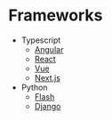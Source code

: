 # Frameworks

- Typescript
  - [Angular](./angular.md)
  - [React](./react/react.md)
  - [Vue](./vue.md)
  - [Next.js](./next.md)
- Python
  - [Flash](./flask.md)
  - [Django](./django.md)
